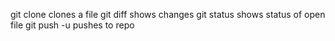 git clone clones a file
git diff shows changes
git status shows status of open file
git push -u pushes to repo